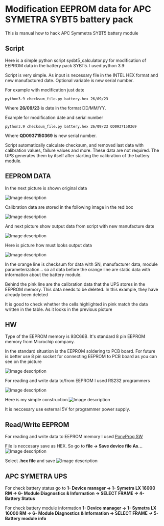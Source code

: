 # Modification EEPROM data for APC SYMETRA SYBT5 battery pack

This is manual how to hack APC Symmetra SYBT5 battery module

## Script 
Here is a simple python script sysbt5_calculator.py for modification of EEPROM data in the battery pack SYBT5. I used python 3.9

Script is very simple. As input is necessary file in the INTEL HEX format and new manufactured date. Optional variable is new serial number.

For example with modification just date
```
python3.9 checksum_file.py battery.hex 26/09/23
```
Where **26/09/23** is date in the format DD/MM/YY.

Example for modification date and serial number
```
python3.9 checksum_file.py battery.hex 26/09/23 QD0937150369
```
Where **QD0937150369** is new serial number.

Script automatically calculate checksum, and removed last data with calibration values, failure values and more.  These data are not required. The UPS generates them by itself after starting the calibration of the battery module. 

## EEPROM DATA

In the next picture is shown original data

![Image description](pictures/original_SYBT5.jpg)

Calibration data are stored in the following image in the red box

![Image description](pictures/original_SYBT5_calibration_data.jpg)

And next picture show output data from script with new manufacture date

![Image description](pictures/new_SYSBT5.jpg)

Here is picture how must looks output data

![Image description](pictures/20150702_134239.jpg)

In the orange line is checksum for data with SN, manufacturer data, module parameterization... so all data before the orange line are static data with information about the battery module.

Behind the pink line are the calibration data that the UPS stores in the EEPROM memory. This data needs to be deleted. In this example, they have already been deleted

It is good to check whether the cells highlighted in pink match the data written in the table. As it looks in the previous picture

## HW
Type of the EEPROM memory is 93C66B. It's standard 8 pin EEPROM memory from Microchip company.

In the standard situation is the EEPROM soldering to PCB board. For future is better use 8 pin socket for connecting EEPROM to PCB board as you can see on the picture

![Image description](pictures/20150702_134221.jpg)

For reading and write data to/from EEPROM I used RS232 programmers

![Image description](schematic/0154.jpg)

Here is my simple construction
![Image description](pictures/20150702_134234.jpg)

It is neccesary use external 5V for programmer power supply. 

## Read/Write EEPROM 
For reading and write data to EEPROM memory I used [PonyProg SW](http://www.lancos.com/prog.html)

File is neccesary save as HEX. So go to **file -> Save device file As...**
![Image description](pictures/ponyprog_save_as.png)

Select **.hex file** and save
![Image description](pictures/ponyprog.jpg)

## APC SYMETRA UPS

For check battery status go to **1- Device manager -> 1- Symetra LX 16000 RM -> 6- Module Diagnostics & Information -> SELECT FRAME -> 4- Battery Status**

For check battery module information **1- Device manager -> 1- Symetra LX 16000 RM -> 6- Module Diagnostics & Information -> SELECT FRAME -> 5- Battery module info**
